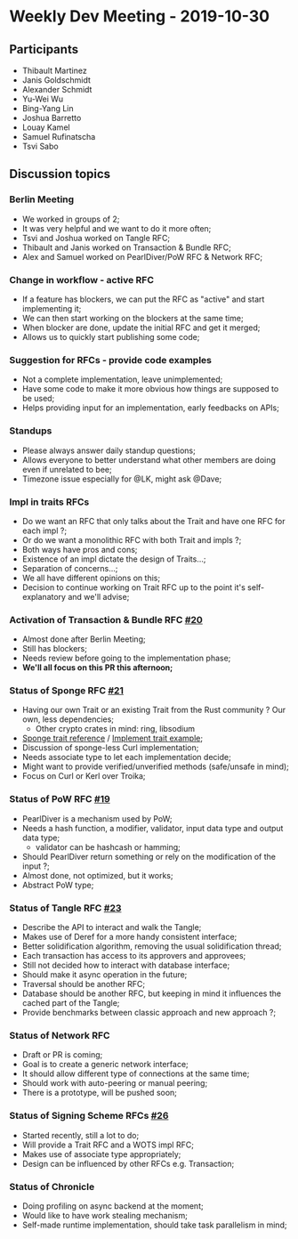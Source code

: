 # Weekly Dev Meeting - 2019-10-30

## Participants

- Thibault Martinez
- Janis Goldschmidt
- Alexander Schmidt
- Yu-Wei Wu
- Bing-Yang Lin
- Joshua Barretto
- Louay Kamel
- Samuel Rufinatscha
- Tsvi Sabo

## Discussion topics

### Berlin Meeting

- We worked in groups of 2;
- It was very helpful and we want to do it more often;
- Tsvi and Joshua worked on Tangle RFC;
- Thibault and Janis worked on Transaction & Bundle RFC;
- Alex and Samuel worked on PearlDiver/PoW RFC & Network RFC;

### Change in workflow - active RFC

- If a feature has blockers, we can put the RFC as "active" and start implementing it;
- We can then start working on the blockers at the same time;
- When blocker are done, update the initial RFC and get it merged;
- Allows us to quickly start publishing some code;

### Suggestion for RFCs - provide code examples

- Not a complete implementation, leave unimplemented;
- Have some code to make it more obvious how things are supposed to be used;
- Helps providing input for an implementation, early feedbacks on APIs;

### Standups

- Please always answer daily standup questions;
- Allows everyone to better understand what other members are doing even if unrelated to bee;
- Timezone issue especially for @LK, might ask @Dave;

### Impl in traits RFCs

- Do we want an RFC that only talks about the Trait and have one RFC for each impl ?;
- Or do we want a monolithic RFC with both Trait and impls ?;
- Both ways have pros and cons;
- Existence of an impl dictate the design of Traits...;
- Separation of concerns...;
- We all have different opinions on this;
- Decision to continue working on Trait RFC up to the point it's self-explanatory and we'll advise;

### Activation of Transaction & Bundle RFC [#20](https://github.com/iotaledger/bee-rfcs/pull/20)

- Almost done after Berlin Meeting;
- Still has blockers;
- Needs review before going to the implementation phase;
- **We'll all focus on this PR this afternoon;**

### Status of Sponge RFC [#21](https://github.com/iotaledger/bee-rfcs/pull/21)

- Having our own Trait or an existing Trait from the Rust community ? Our own, less dependencies;
    - Other crypto crates in mind: ring, libsodium
- [Sponge trait reference](https://github.com/wusyong/sponge-preivew/blob/master/src/lib.rs#L7) / [Implement trait example](https://github.com/wusyong/troika/blob/master/src/ftroika.rs#L124);
- Discussion of sponge-less Curl implementation;
- Needs associate type to let each implementation decide;
- Might want to provide verified/unverified methods (safe/unsafe in mind);
- Focus on Curl or Kerl over Troika;

### Status of PoW RFC [#19](https://github.com/iotaledger/bee-rfcs/pull/19)

- PearlDiver is a mechanism used by PoW;
- Needs a hash function, a modifier, validator, input data type and output data type;
    - validator can be hashcash or hamming;
- Should PearlDiver return something or rely on the modification of the input ?;
- Almost done, not optimized, but it works;
- Abstract PoW type;

### Status of Tangle RFC [#23](https://github.com/iotaledger/bee-rfcs/pull/23)

- Describe the API to interact and walk the Tangle;
- Makes use of Deref for a more handy consistent interface;
- Better solidification algorithm, removing the usual solidification thread;
- Each transaction has access to its approvers and approvees;
- Still not decided how to interact with database interface;
- Should make it async operation in the future;
- Traversal should be another RFC;
- Database should be another RFC, but keeping in mind it influences the cached part of the Tangle;
- Provide benchmarks between classic approach and new approach ?;

### Status of Network RFC

- Draft or PR is coming;
- Goal is to create a generic network interface;
- It should allow different type of connections at the same time;
- Should work with auto-peering or manual peering;
- There is a prototype, will be pushed soon;

### Status of Signing Scheme RFCs [#26](https://github.com/iotaledger/bee-rfcs/pull/26)

- Started recently, still a lot to do;
- Will provide a Trait RFC and a WOTS impl RFC;
- Makes use of associate type appropriately;
- Design can be influenced by other RFCs e.g. Transaction;

### Status of Chronicle

- Doing profiling on async backend at the moment;
- Would like to have work stealing mechanism;
- Self-made runtime implementation, should take task parallelism in mind;
